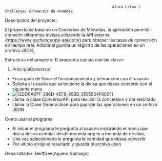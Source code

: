                                                      Alura Latam / Challenge: Conversor de monedas


Descripcion del proyecto:

El proyecto se basa en un Conversor de Monedas. la aplicación permite convertir diferentes divisas utilizando la API externa
(https://www.exchangerate-api.com/) para obtener las tasas de conversión en tiempo real. Adicional guarda un registro de las
operaciones en un archivo JSON,

Estructura del proyecto:
El programa consta con las clases:

1. PrincipalConversor
 - Encargada de llevar el funcionanmiento y interaccion con el usuario
 - Solicita al usuario que seleccione la divisa que desea convertir con el siguente menu
 - ![{2DD9A87F-386D-4EF8-859B-31D5534F80D1}](https://github.com/user-attachments/assets/45192ec2-672b-4084-b60f-721148fed657)
 - Llama la clase ConversorAPI para realizar la conversion y dar resultado
 - Llama la Clase GenerarJson para guardar las operaciones en un archivo JSON


Como usar el programa

- Al inicar el programa le pregunta al usuario mostrando el menu que divisa desea cambiar desde moneda origen a moneda de destino, 
- Una vez seleccionado le pregunta la cantidad que desea convertir
- Por ultimo arroja el resultado y guarda el archivo Json


Desarrollador: DeiffDev(Agüero Santiago)









                                                    
